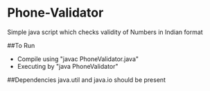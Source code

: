 # Phone-Validator
Simple java script which checks validity of Numbers in Indian format

##To Run
* Compile using "javac PhoneValidator.java"
* Executing by "java PhoneValidator"

##Dependencies
java.util and java.io should be present